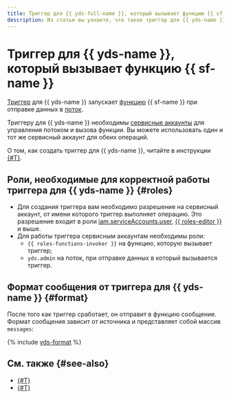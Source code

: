 ```yaml
---
title: Триггер для {{ yds-full-name }}, который вызывает функцию {{ sf-full-name }}
description: Из статьи вы узнаете, что такое триггер для {{ yds-name }}, который вызывает функцию {{ sf-name }}, необходимых ролях для работы триггера и формате отправляемых сообщений.
---
```


# Триггер для {{ yds-name }}, который вызывает функцию {{ sf-name }}

 [Триггер](../trigger/) для {{ yds-name }} запускает [функцию](../function.md) {{ sf-name }} при отправке данных в [поток](../../../data-streams/concepts/glossary.md#stream-concepts). 

Триггеру для {{ yds-name }} необходимы [сервисные аккаунты](../../../iam/concepts/users/service-accounts.md) для управления потоком и вызова функции. Вы можете использовать один и тот же сервисный аккаунт для обеих операций.

О том, как создать триггер для {{ yds-name }}, читайте в инструкции [{#T}](../../operations/trigger/data-streams-trigger-create.md).

## Роли, необходимые для корректной работы триггера для {{ yds-name }} {#roles}

* Для создания триггера вам необходимо разрешение на сервисный аккаунт, от имени которого триггер выполняет операцию. Это разрешение входит в роли [iam.serviceAccounts.user](../../../iam/concepts/access-control/roles#sa-user), [{{ roles-editor }}](../../../iam/concepts/access-control/roles#editor) и выше.
* Для работы триггера сервисным аккаунтам необходимы роли:
    * `{{ roles-functions-invoker }}` на функцию, которую вызывает триггер;
    * `yds.admin` на поток, при отправке данных в который вызывается триггер.

## Формат сообщения от триггера для {{ yds-name }} {#format}

После того как триггер сработает, он отправит в функцию сообщение. Формат сообщения зависит от источника и представляет собой массив `messages`:

{% include [yds-format](../../../_includes/functions/yds-format.md) %}

## См. также {#see-also}

* [{#T}](../../../serverless-containers/concepts/trigger/data-streams-trigger.md)
* [{#T}](../../../api-gateway/concepts/trigger/data-streams-trigger.md)
